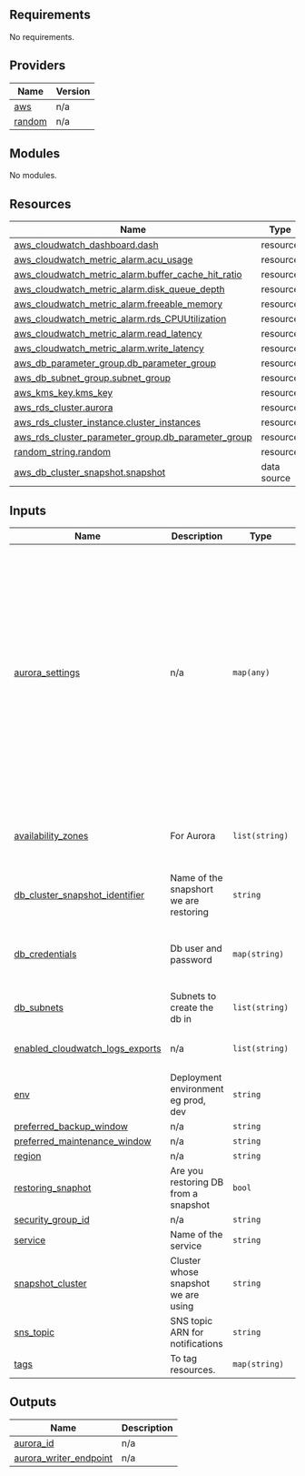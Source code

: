 <!-- BEGIN_TF_DOCS -->
## Requirements

No requirements.

## Providers

| Name | Version |
|------|---------|
| <a name="provider_aws"></a> [aws](#provider\_aws) | n/a |
| <a name="provider_random"></a> [random](#provider\_random) | n/a |

## Modules

No modules.

## Resources

| Name | Type |
|------|------|
| [aws_cloudwatch_dashboard.dash](https://registry.terraform.io/providers/hashicorp/aws/latest/docs/resources/cloudwatch_dashboard) | resource |
| [aws_cloudwatch_metric_alarm.acu_usage](https://registry.terraform.io/providers/hashicorp/aws/latest/docs/resources/cloudwatch_metric_alarm) | resource |
| [aws_cloudwatch_metric_alarm.buffer_cache_hit_ratio](https://registry.terraform.io/providers/hashicorp/aws/latest/docs/resources/cloudwatch_metric_alarm) | resource |
| [aws_cloudwatch_metric_alarm.disk_queue_depth](https://registry.terraform.io/providers/hashicorp/aws/latest/docs/resources/cloudwatch_metric_alarm) | resource |
| [aws_cloudwatch_metric_alarm.freeable_memory](https://registry.terraform.io/providers/hashicorp/aws/latest/docs/resources/cloudwatch_metric_alarm) | resource |
| [aws_cloudwatch_metric_alarm.rds_CPUUtilization](https://registry.terraform.io/providers/hashicorp/aws/latest/docs/resources/cloudwatch_metric_alarm) | resource |
| [aws_cloudwatch_metric_alarm.read_latency](https://registry.terraform.io/providers/hashicorp/aws/latest/docs/resources/cloudwatch_metric_alarm) | resource |
| [aws_cloudwatch_metric_alarm.write_latency](https://registry.terraform.io/providers/hashicorp/aws/latest/docs/resources/cloudwatch_metric_alarm) | resource |
| [aws_db_parameter_group.db_parameter_group](https://registry.terraform.io/providers/hashicorp/aws/latest/docs/resources/db_parameter_group) | resource |
| [aws_db_subnet_group.subnet_group](https://registry.terraform.io/providers/hashicorp/aws/latest/docs/resources/db_subnet_group) | resource |
| [aws_kms_key.kms_key](https://registry.terraform.io/providers/hashicorp/aws/latest/docs/resources/kms_key) | resource |
| [aws_rds_cluster.aurora](https://registry.terraform.io/providers/hashicorp/aws/latest/docs/resources/rds_cluster) | resource |
| [aws_rds_cluster_instance.cluster_instances](https://registry.terraform.io/providers/hashicorp/aws/latest/docs/resources/rds_cluster_instance) | resource |
| [aws_rds_cluster_parameter_group.db_parameter_group](https://registry.terraform.io/providers/hashicorp/aws/latest/docs/resources/rds_cluster_parameter_group) | resource |
| [random_string.random](https://registry.terraform.io/providers/hashicorp/random/latest/docs/resources/string) | resource |
| [aws_db_cluster_snapshot.snapshot](https://registry.terraform.io/providers/hashicorp/aws/latest/docs/data-sources/db_cluster_snapshot) | data source |

## Inputs

| Name | Description | Type | Default | Required |
|------|-------------|------|---------|:--------:|
| <a name="input_aurora_settings"></a> [aurora\_settings](#input\_aurora\_settings) | n/a | `map(any)` | <pre>{<br/>  "backup_retention_period": 35,<br/>  "buffer_cache_hit_ratio_alarm_threshold": 80,<br/>  "db_instance_count": 2,<br/>  "disk_queue_depth_alarm_threshold": 200,<br/>  "engine": "aurora-postgresql",<br/>  "engine_mode": "provisioned",<br/>  "engine_version": "16.1",<br/>  "freeable_memory_alarm_threshold": 2000000000,<br/>  "instance_class": "db.serverless",<br/>  "parameter_group_family": "aurora-postgresql16",<br/>  "performance_insights_retention_period": 31,<br/>  "port": 5432,<br/>  "publicly_accessible": false,<br/>  "serverless_cluster": true,<br/>  "serverless_max_capacity": "8",<br/>  "serverless_min_capacity": "0.5"<br/>}</pre> | no |
| <a name="input_availability_zones"></a> [availability\_zones](#input\_availability\_zones) | For Aurora | `list(string)` | <pre>[<br/>  "af-south-1a",<br/>  "af-south-1b",<br/>  "af-south-1c"<br/>]</pre> | no |
| <a name="input_db_cluster_snapshot_identifier"></a> [db\_cluster\_snapshot\_identifier](#input\_db\_cluster\_snapshot\_identifier) | Name of the snapshort we are restoring | `string` | `null` | no |
| <a name="input_db_credentials"></a> [db\_credentials](#input\_db\_credentials) | Db user and password | `map(string)` | <pre>{<br/>  "db_name": "",<br/>  "password": "",<br/>  "user": ""<br/>}</pre> | no |
| <a name="input_db_subnets"></a> [db\_subnets](#input\_db\_subnets) | Subnets to create the db in | `list(string)` | n/a | yes |
| <a name="input_enabled_cloudwatch_logs_exports"></a> [enabled\_cloudwatch\_logs\_exports](#input\_enabled\_cloudwatch\_logs\_exports) | n/a | `list(string)` | <pre>[<br/>  "postgresql"<br/>]</pre> | no |
| <a name="input_env"></a> [env](#input\_env) | Deployment environment eg prod, dev | `string` | n/a | yes |
| <a name="input_preferred_backup_window"></a> [preferred\_backup\_window](#input\_preferred\_backup\_window) | n/a | `string` | `"02:00-03:00"` | no |
| <a name="input_preferred_maintenance_window"></a> [preferred\_maintenance\_window](#input\_preferred\_maintenance\_window) | n/a | `string` | `"sun:00:00-sun:01:00"` | no |
| <a name="input_region"></a> [region](#input\_region) | n/a | `string` | n/a | yes |
| <a name="input_restoring_snaphot"></a> [restoring\_snaphot](#input\_restoring\_snaphot) | Are you restoring DB from a snapshot | `bool` | `false` | no |
| <a name="input_security_group_id"></a> [security\_group\_id](#input\_security\_group\_id) | n/a | `string` | n/a | yes |
| <a name="input_service"></a> [service](#input\_service) | Name of the service | `string` | n/a | yes |
| <a name="input_snapshot_cluster"></a> [snapshot\_cluster](#input\_snapshot\_cluster) | Cluster whose snapshot we are using | `string` | `null` | no |
| <a name="input_sns_topic"></a> [sns\_topic](#input\_sns\_topic) | SNS topic ARN for notifications | `string` | n/a | yes |
| <a name="input_tags"></a> [tags](#input\_tags) | To tag resources. | `map(string)` | `{}` | no |

## Outputs

| Name | Description |
|------|-------------|
| <a name="output_aurora_id"></a> [aurora\_id](#output\_aurora\_id) | n/a |
| <a name="output_aurora_writer_endpoint"></a> [aurora\_writer\_endpoint](#output\_aurora\_writer\_endpoint) | n/a |
<!-- END_TF_DOCS -->